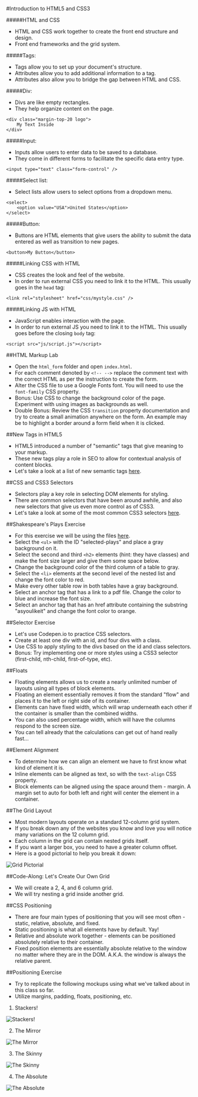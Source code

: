 #Introduction to HTML5 and CSS3

#####HTML and CSS
- HTML and CSS work together to create the front end structure and design.
- Front end frameworks and the grid system.

#####Tags:
- Tags allow you to set up your document's structure.
- Attributes allow you to add additional information to a tag.
- Attributes also allow you to bridge the gap between HTML and CSS.

#####Div:
- Divs are like empty rectangles.
- They help organize content on the page.

```
<div class="margin-top-20 logo">
	My Text Inside
</div>
```

#####Input:
- Inputs allow users to enter data to be saved to a database.
- They come in different forms to facilitate the specific data entry type.

```
<input type="text" class="form-control" />
```

#####Select list:
- Select lists allow users to select options from a dropdown menu.

```
<select>
	<option value="USA">United States</option>
</select>
```

#####Button:
- Buttons are HTML elements that give users the ability to submit the data entered as well as transition to new pages.

```
<button>My Button</button>
```

#####Linking CSS with HTML
- CSS creates the look and feel of the website.
- In order to run external CSS you need to link it to the HTML. This usually goes in the `head` tag:

```
<link rel="stylesheet" href="css/mystyle.css" />
```

#####Linking JS with HTML
- JavaScript enables interaction with the page.
- In order to run external JS you need to link it to the HTML. This usually goes before the closing `body` tag:

```
<script src="js/script.js"></script>
```

##HTML Markup Lab
- Open the `html_form` folder and open `index.html`.
- For each comment denoted by `<!-- -->` replace the comment text with the correct HTML as per the instruction to create the form.
- Alter the CSS file to use a Google Fonts font. You will need to use the `font-family` CSS property.
- Bonus: Use CSS to change the background color of the page. Experiment with using images as backgrounds as well.
- Double Bonus: Review the CSS `transition` property documentation and try to create a small animation anywhere on the form. An example may be to highlight a border around a form field when it is clicked.

##New Tags in HTML5
- HTML5 introduced a number of "semantic" tags that give meaning to your markup.
- These new tags play a role in SEO to allow for contextual analysis of content blocks.
- Let's take a look at a list of new semantic tags [here](http://www.w3schools.com/html/html5_new_elements.asp).

##CSS and CSS3 Selectors
- Selectors play a key role in selecting DOM elements for styling.
- There are common selectors that have been around awhile, and also new selectors that give us even more control as of CSS3.
- Let's take a look at some of the most common CSS3 selectors [here](http://www.w3schools.com/cssref/css_selectors.asp).

##Shakespeare's Plays Exercise
- For this exercise we will be using the files [here](shakespeares_plays/).
- Select the `<ul>` with the ID "selected-plays" and place a gray background on it.
- Select the second and third `<h2>` elements (hint: they have classes) and make the font size larger and give them some space below.
- Change the background color of the third column of a table to gray.
- Select the `<li>` elements at the second level of the nested list and change the font color to red.
- Make every other table row in both tables have a gray background.
- Select an anchor tag that has a link to a pdf file. Change the color to blue and increase the font size.
- Select an anchor tag that has an href attribute containing the substring "asyoulikeit" and change the font color to orange.

##Selector Exercise
- Let's use Codepen.io to practice CSS selectors.
- Create at least one div with an id, and four divs with a class.
- Use CSS to apply styling to the divs based on the id and class selectors.
- Bonus: Try implementing one or more styles using a CSS3 selector (first-child, nth-child, first-of-type, etc).

##Floats
- Floating elements allows us to create a nearly unlimited number of layouts using all types of block elements.
- Floating an element essentially removes it from the standard "flow" and places it to the left or right side of its container.
- Elements can have fixed width, which will wrap underneath each other if the container is smaller than the combined widths.
- You can also used percentage width, which will have the columns respond to the screen size.
- You can tell already that the calculations can get out of hand really fast...

##Element Alignment
- To determine how we can align an element we have to first know what kind of element it is.
- Inline elements can be aligned as text, so with the `text-align` CSS property.
- Block elements can be aligned using the space around them - margin. A margin set to auto for both left and right will center the element in a container.

##The Grid Layout
- Most modern layouts operate on a standard 12-column grid system.
- If you break down any of the websites you know and love you will notice many variations on the 12 column grid.
- Each column in the grid can contain nested grids itself.
- If you want a larger box, you need to have a greater column offset.
- Here is a good pictorial to help you break it down:

![Grid Pictorial](../img/grid.jpg)

##Code-Along: Let's Create Our Own Grid
- We will create a 2, 4, and 6 column grid.
- We will try nesting a grid inside another grid.

##CSS Positioning
- There are four main types of positioning that you will see most often - static, relative, absolute, and fixed.
- Static positioning is what all elements have by default. Yay!
- Relative and absolute work together - elements can be positioned absolutely relative to their container.
- Fixed position elements are essentially absolute relative to the window no matter where they are in the DOM. A.K.A. the window is always the relative parent.

##Positioning Exercise
- Try to replicate the following mockups using what we've talked about in this class so far.
- Utilize margins, padding, floats, positioning, etc.

1. Stackers!

![Stackers!](../img/stackers.png)

2. The Mirror

![The Mirror](../img/the_mirror.png)

3. The Skinny

![The Skinny](../img/the_skinny.png)

4. The Absolute

![The Absolute](../img/the_absolute.png)
